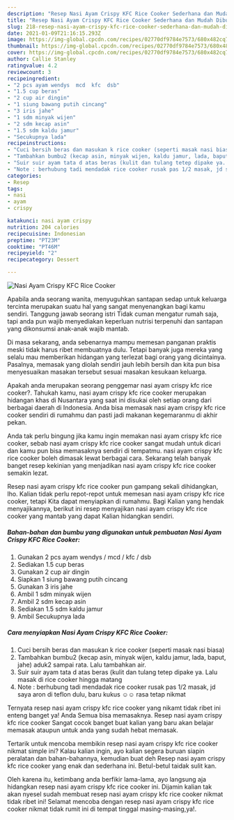 ```yaml
---
description: "Resep Nasi Ayam Crispy KFC Rice Cooker Sederhana dan Mudah Dibuat"
title: "Resep Nasi Ayam Crispy KFC Rice Cooker Sederhana dan Mudah Dibuat"
slug: 218-resep-nasi-ayam-crispy-kfc-rice-cooker-sederhana-dan-mudah-dibuat
date: 2021-01-09T21:16:15.293Z
image: https://img-global.cpcdn.com/recipes/02770df9784e7573/680x482cq70/nasi-ayam-crispy-kfc-rice-cooker-foto-resep-utama.jpg
thumbnail: https://img-global.cpcdn.com/recipes/02770df9784e7573/680x482cq70/nasi-ayam-crispy-kfc-rice-cooker-foto-resep-utama.jpg
cover: https://img-global.cpcdn.com/recipes/02770df9784e7573/680x482cq70/nasi-ayam-crispy-kfc-rice-cooker-foto-resep-utama.jpg
author: Callie Stanley
ratingvalue: 4.2
reviewcount: 3
recipeingredient:
- "2 pcs ayam wendys  mcd  kfc  dsb"
- "1.5 cup beras"
- "2 cup air dingin"
- "1 siung bawang putih cincang"
- "3 iris jahe"
- "1 sdm minyak wijen"
- "2 sdm kecap asin"
- "1.5 sdm kaldu jamur"
- "Secukupnya lada"
recipeinstructions:
- "Cuci bersih beras dan masukan k rice cooker (seperti masak nasi biasa)"
- "Tambahkan bumbu2 (kecap asin, minyak wijen, kaldu jamur, lada, baput, jahe) aduk2 sampai rata. Lalu tambahkan air."
- "Suir suir ayam tata d atas beras (kulit dan tulang tetep dipake ya. Lalu masak di rice cooker hingga matang"
- "Note : berhubung tadi mendadak rice cooker rusak pas 1/2 masak, jd saya aron di teflon dulu, baru kukus ☺️☺️ rasa tetap nikmat"
categories:
- Resep
tags:
- nasi
- ayam
- crispy

katakunci: nasi ayam crispy 
nutrition: 204 calories
recipecuisine: Indonesian
preptime: "PT23M"
cooktime: "PT46M"
recipeyield: "2"
recipecategory: Dessert

---
```



![Nasi Ayam Crispy KFC Rice Cooker](https://img-global.cpcdn.com/recipes/02770df9784e7573/680x482cq70/nasi-ayam-crispy-kfc-rice-cooker-foto-resep-utama.jpg)

Apabila anda seorang wanita, menyuguhkan santapan sedap untuk keluarga tercinta merupakan suatu hal yang sangat menyenangkan bagi kamu sendiri. Tanggung jawab seorang istri Tidak cuman mengatur rumah saja, tapi anda pun wajib menyediakan keperluan nutrisi terpenuhi dan santapan yang dikonsumsi anak-anak wajib mantab.

Di masa  sekarang, anda sebenarnya mampu memesan panganan praktis meski tidak harus ribet membuatnya dulu. Tetapi banyak juga mereka yang selalu mau memberikan hidangan yang terlezat bagi orang yang dicintainya. Pasalnya, memasak yang diolah sendiri jauh lebih bersih dan kita pun bisa menyesuaikan masakan tersebut sesuai masakan kesukaan keluarga. 



Apakah anda merupakan seorang penggemar nasi ayam crispy kfc rice cooker?. Tahukah kamu, nasi ayam crispy kfc rice cooker merupakan hidangan khas di Nusantara yang saat ini disukai oleh setiap orang dari berbagai daerah di Indonesia. Anda bisa memasak nasi ayam crispy kfc rice cooker sendiri di rumahmu dan pasti jadi makanan kegemaranmu di akhir pekan.

Anda tak perlu bingung jika kamu ingin memakan nasi ayam crispy kfc rice cooker, sebab nasi ayam crispy kfc rice cooker sangat mudah untuk dicari dan kamu pun bisa memasaknya sendiri di tempatmu. nasi ayam crispy kfc rice cooker boleh dimasak lewat berbagai cara. Sekarang telah banyak banget resep kekinian yang menjadikan nasi ayam crispy kfc rice cooker semakin lezat.

Resep nasi ayam crispy kfc rice cooker pun gampang sekali dihidangkan, lho. Kalian tidak perlu repot-repot untuk memesan nasi ayam crispy kfc rice cooker, tetapi Kita dapat menyiapkan di rumahmu. Bagi Kalian yang hendak menyajikannya, berikut ini resep menyajikan nasi ayam crispy kfc rice cooker yang mantab yang dapat Kalian hidangkan sendiri.

<!--inarticleads1-->

##### Bahan-bahan dan bumbu yang digunakan untuk pembuatan Nasi Ayam Crispy KFC Rice Cooker:

1. Gunakan 2 pcs ayam wendys / mcd / kfc / dsb
1. Sediakan 1.5 cup beras
1. Gunakan 2 cup air dingin
1. Siapkan 1 siung bawang putih cincang
1. Gunakan 3 iris jahe
1. Ambil 1 sdm minyak wijen
1. Ambil 2 sdm kecap asin
1. Sediakan 1.5 sdm kaldu jamur
1. Ambil Secukupnya lada




<!--inarticleads2-->

##### Cara menyiapkan Nasi Ayam Crispy KFC Rice Cooker:

1. Cuci bersih beras dan masukan k rice cooker (seperti masak nasi biasa)
1. Tambahkan bumbu2 (kecap asin, minyak wijen, kaldu jamur, lada, baput, jahe) aduk2 sampai rata. Lalu tambahkan air.
1. Suir suir ayam tata d atas beras (kulit dan tulang tetep dipake ya. Lalu masak di rice cooker hingga matang
1. Note : berhubung tadi mendadak rice cooker rusak pas 1/2 masak, jd saya aron di teflon dulu, baru kukus ☺️☺️ rasa tetap nikmat




Ternyata resep nasi ayam crispy kfc rice cooker yang nikamt tidak ribet ini enteng banget ya! Anda Semua bisa memasaknya. Resep nasi ayam crispy kfc rice cooker Sangat cocok banget buat kalian yang baru akan belajar memasak ataupun untuk anda yang sudah hebat memasak.

Tertarik untuk mencoba membikin resep nasi ayam crispy kfc rice cooker nikmat simple ini? Kalau kalian ingin, ayo kalian segera buruan siapin peralatan dan bahan-bahannya, kemudian buat deh Resep nasi ayam crispy kfc rice cooker yang enak dan sederhana ini. Betul-betul taidak sulit kan. 

Oleh karena itu, ketimbang anda berfikir lama-lama, ayo langsung aja hidangkan resep nasi ayam crispy kfc rice cooker ini. Dijamin kalian tak akan nyesel sudah membuat resep nasi ayam crispy kfc rice cooker nikmat tidak ribet ini! Selamat mencoba dengan resep nasi ayam crispy kfc rice cooker nikmat tidak rumit ini di tempat tinggal masing-masing,ya!.

